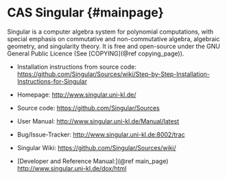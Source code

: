 CAS Singular    {#mainpage}
============

Singular is a computer algebra system for polynomial computations, with
special emphasis on commutative and non-commutative algebra, algebraic
geometry, and singularity theory. It is free and open-source under the
GNU General Public Licence (See [COPYING](@ref copying_page)).

* Installation instructions from source code:
    <https://github.com/Singular/Sources/wiki/Step-by-Step-Installation-Instructions-for-Singular>

* Homepage:
    <http://www.singular.uni-kl.de/>

* Source code:
    <https://github.com/Singular/Sources>

* User Manual:
    <http://www.singular.uni-kl.de/Manual/latest>

* Bug/Issue-Tracker:
    <http://www.singular.uni-kl.de:8002/trac>

* Singular Wiki:
    <https://github.com/Singular/Sources/wiki/>

* [Developer and Reference Manual:](@ref main_page)
   <http://www.singular.uni-kl.de/dox/html>

